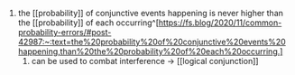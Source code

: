 1. the [[probability]] of conjunctive events happening is never higher than the [[probability]] of each occurring^[https://fs.blog/2020/11/common-probability-errors/#post-42987:~:text=the%20probability%20of%20conjunctive%20events%20happening,than%20the%20probability%20of%20each%20occurring.]
	1. can be used to combat interference → [[logical conjunction]]